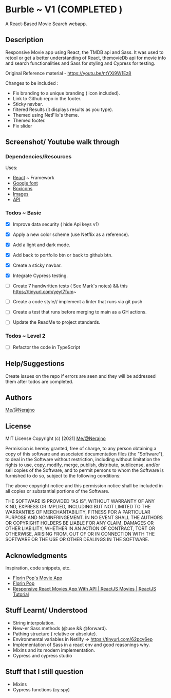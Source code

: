 # Burble ~ V1 (COMPLETED )
A React-Based Movie Search webapp.


## Description
Responsive Movie app using React, the TMDB api and Sass. It was used to
retool or get a better understanding of React, themovieDb api for movie info and search 
functionalities and Sass for styling and Cypress for testing. 

Original Reference material - https://youtu.be/ntYXj9W1Ez8

Changes to be included :
- Fix branding to a unique branding ( icon included). 
- Link to Github repo in the footer.
- Sticky navbar.
- filtered Results (it displays results as you type).
- Themed using NetFlix's theme.
- Themed footer.
- Fix slider

## Screenshot/ Youtube walk through


### Dependencies/Resources
Uses:
- [React](https://reactjs.org/) ~ Framework
- [Google font](https://fonts.google.com/)
- [Boxicons](https://boxicons.com/)
- [Images](https://unsplash.com/)
- [API](https://www.themoviedb.org/)


### Todos ~ Basic

- [x] Improve data security ( hide Api keys v1)
- [x] Apply a new color scheme (use Netflix as a reference).
- [x] Add a light and dark mode.
- [x] Add back to portfolio btn or back to github btn.
- [x] Create a sticky navbar.
- [x] Integrate Cypress testing.
- [ ] Create 7  handwritten tests ( See Mark's notes) && this https://tinyurl.com/yeyt7fum~
- [ ] Create a code style// implement a linter that runs via git push 
- [ ] Create a test that runs before merging to main as a GH actions.
- [ ] Update the ReadMe to project standards. 



### Todos ~ Level 2
- [ ] Refactor the code in TypeScript


## Help/Suggestions
Create issues on the repo if errors are seen and they will be addressed them after todos are completed.

## Authors
[Me/@Nerajno](https://twitter.com/nerajno)  

## License
MIT License
Copyright (c) [2021] [Me/@Nerajno](https://twitter.com/nerajno)  

Permission is hereby granted, free of charge, to any person obtaining a copy
of this software and associated documentation files (the "Software"), to deal
in the Software without restriction, including without limitation the rights
to use, copy, modify, merge, publish, distribute, sublicense, and/or sell
copies of the Software, and to permit persons to whom the Software is
furnished to do so, subject to the following conditions:

The above copyright notice and this permission notice shall be included in all
copies or substantial portions of the Software.

THE SOFTWARE IS PROVIDED "AS IS", WITHOUT WARRANTY OF ANY KIND, EXPRESS OR
IMPLIED, INCLUDING BUT NOT LIMITED TO THE WARRANTIES OF MERCHANTABILITY,
FITNESS FOR A PARTICULAR PURPOSE AND NONINFRINGEMENT. IN NO EVENT SHALL THE
AUTHORS OR COPYRIGHT HOLDERS BE LIABLE FOR ANY CLAIM, DAMAGES OR OTHER
LIABILITY, WHETHER IN AN ACTION OF CONTRACT, TORT OR OTHERWISE, ARISING FROM,
OUT OF OR IN CONNECTION WITH THE SOFTWARE OR THE USE OR OTHER DEALINGS IN THE
SOFTWARE.

## Acknowledgments
Inspiration, code snippets, etc.
* [Florin Pop's Movie App](https://youtu.be/sZ0bZGfg_m4)
* [Florin Pop](https://twitter.com/florinpop1705)
* [Responsive React Movies App With API | ReactJS Movies | ReactJS Tutorial](https://youtu.be/ntYXj9W1Ez8)

## Stuff Learnt/ Understood
- String interpolation.
- New-er Sass methods (@use && @forward).
- Pathing structure ( relative or absolute).
- Environmental variables in Netlify => https://tinyurl.com/62pcv6ep
- Implementation of Sass in a react env and good reasonings why. 
- Mixins and its modern implementation.
- Cypress and cypress studio

## Stuff that I still question
- Mixins
- Cypress functions (cy.spy)
